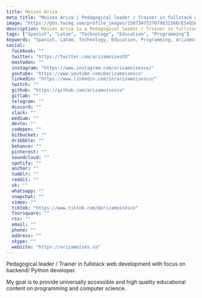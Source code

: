 ```yaml
---
title: Moises Ariza
meta_title: "Moises Ariza | Pedagogical leader / Trainer in fullstack web development with focus on backend/ Python developer"
image: "https://pbs.twimg.com/profile_images/1507347527879831560/E5eQSWAY_400x400.jpg"
description: Moises Ariza is a Pedagogical leader / Trainer in fullstack web development with focus on backend/ Python developer.
tags: ["Spanish", "Latam", "Technology", "Education", "Programming"]
keywords: "Spanish, Latam, Technology, Education, Programming, arizamoisesco, Moises Ariza, Pedagogical leader, Trainer, web development, Python developer"
social:
  facebook: ""
  twitter: "https://twitter.com/arizamoisesCO"
  mastodon: ""
  instagram: "https://www.instagram.com/arizamoisesco/"
  youtube: "https://www.youtube.com/@arizamoisesco"
  linkedin: "https://www.linkedin.com/in/arizamoisesco/"
  twitch: ""
  github: "https://github.com/arizamoisesco"
  gitlab: ""
  telegram: ""
  discord: ""
  slack: ""
  medium: ""
  devto: ""
  codepen: ""
  bitbucket: ""
  dribbble: ""
  behance: ""
  pinterest: ""
  soundcloud: ""
  spotify: ""
  anchor: ""
  tumblr: ""
  reddit: ""
  vk: ""
  whatsapp: ""
  snapchat: ""
  vimeo: ""
  tiktok: "https://www.tiktok.com/@arizamoisesco"
  foursquare: ""
  rss: ""
  email: ""
  phone: ""
  address: ""
  skype: ""
  website: "https://arizamoises.co"
---
```


Pedagogical leader / Trainer in fullstack web development with focus on backend/ Python developer.

My goal is to provide universally accessible and high quality educational content on programming and computer science.
